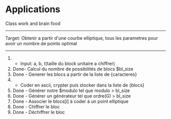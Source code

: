 # Applications
Class work and brain food
____________________________________________________________________________________________________________
Target: Obtenir a partir d'une courbe elliptique, tous les parametres pour avoir un nombre de points optimal
____________________________________________________________________________________________________________
1) - Input: a, b, t(taille du block unitaire a chiffrer) 
2) Done- Calcul du nombre de possibilités de blocs $bl_size
3) Done - Generer les blocs a partir de la liste de {caracteres}
4) - Coder en ascii, crypter puis stocker dans la liste de {blocs}
5) Done - Générer notre $modulo tel que modulo > bl_size
6) Done - Générer un générateur tel que ordre(G) > bl_size
7) Done - Associer le blocs[i] à coder à un point elliptique
8) Done - Chiffrer le bloc
9) Done - Déchiffrer le bloc
